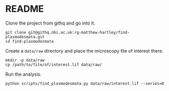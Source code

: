 # README

Clone the project from githq and go into it.

```
git clone git@githq.nbi.ac.uk:rg-matthew-hartley/find-plasmodesmata.git
cd find-plasmodesmata
```

Create a ``data/raw`` directory and place the microscopy file of interest
there.

```
mkdir -p data/raw
cp /path/to/file/of/interest.lif data/raw/
```

Run the analysis.

```
python scripts/find_plasmodesmata.py data/raw/interest.lif --series=0
```
